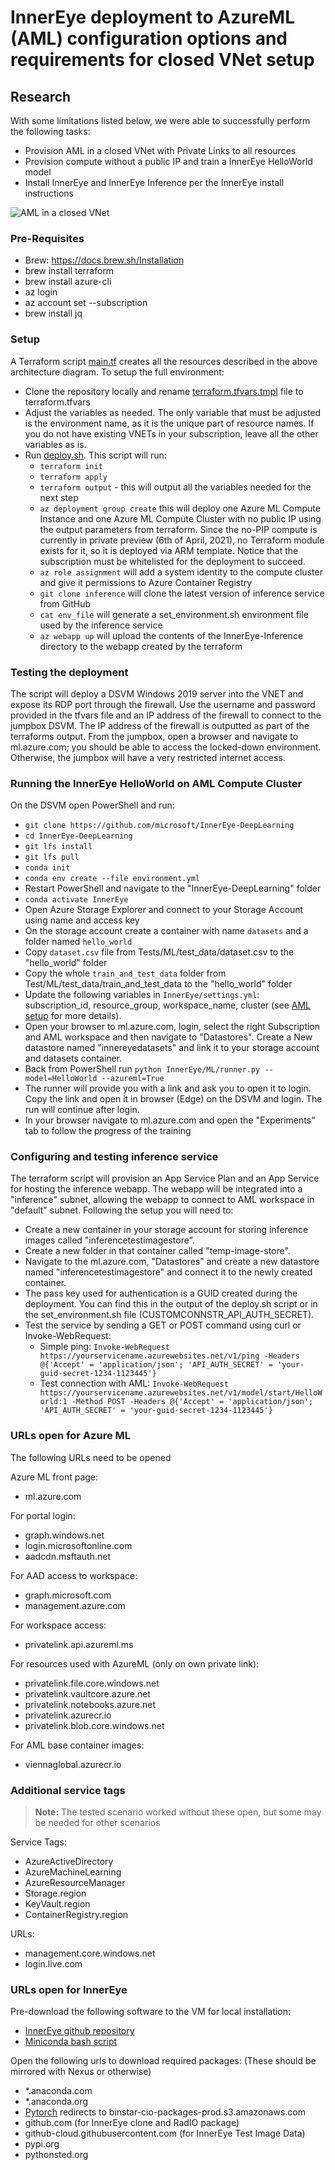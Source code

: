 # InnerEye deployment to AzureML (AML) configuration options and requirements for closed VNet setup

## Research

With some limitations listed below, we were able to successfully perform the following tasks:

- Provision AML in a closed VNet with Private Links to all resources
- Provision compute without a public IP and train a InnerEye HelloWorld model
- Install InnerEye and InnerEye Inference per the InnerEye install instructions

![AML in a closed VNet](./assets/PrivateAML.png)

### Pre-Requisites
- Brew: https://docs.brew.sh/Installation
- brew install terraform
- brew install azure-cli
- az login
- az account set --subscription <subscription>
- brew install jq


### Setup

A Terraform script [main.tf](./main.tf) creates all the resources described in the above architecture diagram. To setup the full environment:

- Clone the repository locally and rename [terraform.tfvars.tmpl](./terraform.tfvars.tmpl) file to terraform.tfvars
- Adjust the variables as needed. The only variable that must be adjusted is the environment name, as it is the unique part of resource names. If you do not have existing VNETs in your subscription, leave all the other variables as is.
- Run [deploy.sh](./deploy.sh). This script will run:
  - ```terraform init```
  - ```terraform apply```
  - ```terraform output``` - this will output all the variables needed for the next step
  - ```az deployment group create```  this will deploy one Azure ML Compute Instance and one Azure ML Compute Cluster with no public IP using the output parameters from terraform. Since the no-PIP compute is currently in private preview (6th of April, 2021), no Terraform module exists for it, so it is deployed via ARM template. Notice that the subscription must be whitelisted for the deployment to succeed.
  - ```az role assignment``` will add a system identity to the compute cluster and give it permissions to Azure Container Registry
  - ```git clone inference``` will clone the latest version of inference service from GitHub
  - ```cat env_file``` will generate a set_environment.sh environment file used by the inference service
  - ```az webapp up``` will upload the contents of the InnerEye-Inference directory to the webapp created by the terraform

### Testing the deployment

The script will deploy a DSVM Windows 2019 server into the VNET and expose its RDP port through the firewall. Use the username and password provided in the tfvars file and an IP address of the firewall to connect to the jumpbox DSVM. The IP address of the firewall is outputted as part of the terraforms output. From the jumpbox, open a browser and navigate to ml.azure.com; you should be able to access the locked-down environment. Otherwise, the jumpbox will have a very restricted internet access.

### Running the InnerEye HelloWorld on AML Compute Cluster

On the DSVM open PowerShell and run:

- ```git clone https://github.com/microsoft/InnerEye-DeepLearning```
- ```cd InnerEye-DeepLearning```
- ```git lfs install```
- ```git lfs pull```
- ```conda init```
- ```conda env create --file environment.yml```
- Restart PowerShell and navigate to the "InnerEye-DeepLearning" folder
- ```conda activate InnerEye```
- Open Azure Storage Explorer and connect to your Storage Account using name and access key
- On the storage account create a container with name ```datasets``` and a folder named ```hello_world```
- Copy ```dataset.csv``` file from Tests/ML/test_data/dataset.csv to the "hello_world" folder
- Copy the whole ```train_and_test_data``` folder from Test/ML/test_data/train_and_test_data to the "hello_world" folder
- Update the following variables in ```InnerEye/settings.yml```: subscription_id, resource_group, workspace_name, cluster (see [AML setup](https://github.com/microsoft/InnerEye-DeepLearning/blob/main/docs/setting_up_aml.md) for more details).
- Open your browser to ml.azure.com, login, select the right Subscription and AML workspace and then navigate to "Datastores". Create a New datastore named "innereyedatasets" and link it to your storage account and datasets container.
- Back from PowerShell run ```python InnerEye/ML/runner.py --model=HelloWorld --azureml=True```
- The runner will provide you with a link and ask you to open it to login. Copy the link and open it in browser (Edge) on the DSVM and login. The run will continue after login.
- In your browser navigate to ml.azure.com and open the "Experiments" tab to follow the progress of the training

### Configuring and testing inference service

The terraform script will provision an App Service Plan and an App Service for hosting the inference webapp. The webapp will be integrated into a "inference" subnet, allowing the webapp to connect to AML workspace in "default" subnet. Following the setup you will need to:

- Create a new container in your storage account for storing inference images called "inferencetestimagestore".
- Create a new folder in that container called "temp-image-store".
- Navigate to the ml.azure.com, "Datastores" and create a new datastore named "inferencetestimagestore" and connect it to the newly created container.
- The pass key used for authentication is a GUID created during the deployment. You can find this in the output of the deploy.sh script or in the set_environment.sh file (CUSTOMCONNSTR_API_AUTH_SECRET).
- Test the service by sending a GET or POST command using curl or Invoke-WebRequest:
  - Simple ping: ```Invoke-WebRequest https://yourservicename.azurewebsites.net/v1/ping -Headers @{'Accept' = 'application/json'; 'API_AUTH_SECRET' = 'your-guid-secret-1234-1123445'}```
  - Test connection with AML: ```Invoke-WebRequest https://yourservicename.azurewebsites.net/v1/model/start/HelloWorld:1 -Method POST -Headers @{'Accept' = 'application/json'; 'API_AUTH_SECRET' = 'your-guid-secret-1234-1123445'}```

### URLs open for Azure ML

The following URLs need to be opened

Azure ML front page:

- ml.azure.com

For portal login:

- graph.windows.net
- login.microsoftonline.com
- aadcdn.msftauth.net

For AAD access to workspace:

- graph.microsoft.com
- management.azure.com

For workspace access:

- privatelink.api.azureml.ms

For resources used with AzureML (only on own private link):

- privatelink.file.core.windows.net
- privatelink.vaultcore.azure.net
- privatelink.notebooks.azure.net
- privatelink.azurecr.io
- privatelink.blob.core.windows.net

For AML base container images:

- viennaglobal.azurecr.io

### Additional service tags

> **Note:** The tested scenario worked without these open, but some may be needed for other scenarios

Service Tags:

- AzureActiveDirectory
- AzureMachineLearning
- AzureResourceManager
- Storage.region
- KeyVault.region
- ContainerRegistry.region

URLs:

- management.core.windows.net
- login.live.com

### URLs open for InnerEye

Pre-download the following software to the VM for local installation:

- [InnerEye github repository](https://github.com/microsoft/InnerEye-DeepLearning)
- [Miniconda bash script](https://docs.conda.io/projects/conda/en/latest/user-guide/install/linux.html)

Open the following urls to download required packages: (These should be mirrored with Nexus or otherwise)

- *.anaconda.com
- *.anaconda.org
- [Pytorch](https://conda.anaconda.org/pytorch/linux-64/torchvision-0.9.0-py37_cu102.tar.bz) redirects to binstar-cio-packages-prod.s3.amazonaws.com
- github.com (for InnerEye clone and RadIO package)
- github-cloud.githubusercontent.com (for InnerEye Test Image Data)
- pypi.org
- pythonsted.org
